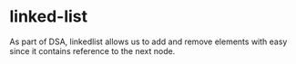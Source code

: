 # linked-list

As part of DSA, linkedlist allows us to add and remove elements with easy since it contains reference to the next node.
